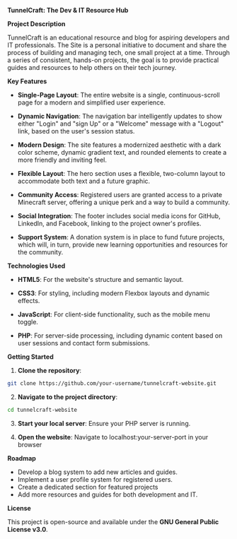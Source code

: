 **TunnelCraft: The Dev & IT Resource Hub**

**Project Description**

TunnelCraft is an educational resource and blog for aspiring developers and IT professionals. The
Site is a personal initiative to document and share the process of building and managing tech,
one small project at a time. Through a series of consistent, hands-on projects, the goal is to
provide practical guides and resources to help others on their tech journey.

**Key Features**
- **Single-Page Layout**: The entire website is a single, continuous-scroll page for a modern
  and simplified user experience.

- **Dynamic Navigation**: The navigation bar intelligently updates to show either "Login" and
  "sign Up" or a "Welcome" message with a "Logout" link, based on the user's session status.

- **Modern Design**: The site features a modernized aesthetic with a dark color scheme,
  dynamic gradient text, and rounded elements to create a more friendly and inviting feel.

- **Flexible Layout**: The hero section uses a flexible, two-column layout to accommodate both
  text and a future graphic.

- **Community Access**: Registered users are granted access to a private Minecraft server,
  offering a unique perk and a way to build a community.

- **Social Integration**: The footer includes social media icons for GitHub, LinkedIn, and
  Facebook, linking to the project owner's profiles.

- **Support System**: A donation system is in place to fund future projects, which will, in turn,
  provide new learning opportunities and resources for the community.

**Technologies Used**

- **HTML5**: For the website's structure and semantic layout.

- **CSS3**: For styling, including modern Flexbox layouts and dynamic effects.

- **JavaScript**: For client-side functionality, such as the mobile menu toggle.

- **PHP**: For server-side processing, including dynamic content based on user sessions and
  contact form submissions.

**Getting Started**

1. **Clone the repository**:
```bash
git clone https://github.com/your-username/tunnelcraft-website.git
```
2. **Navigate to the project directory**:
```bash
cd tunnelcraft-website
```
3. **Start your local server**: Ensure your PHP server is running.

4. **Open the website**: Navigate to localhost:your-server-port in your browser

**Roadmap**

- Develop a blog system to add new articles and guides.
- Implement a user profile system for registered users.
- Create a dedicated section for featured projects
- Add more resources and guides for both development and IT.

**License**

This project is open-source and available under the **GNU General Public License v3.0**.
